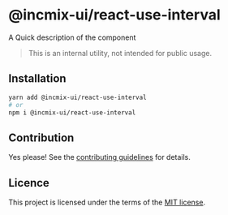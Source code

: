 # @incmix-ui/react-use-interval

A Quick description of the component

> This is an internal utility, not intended for public usage.

## Installation

```sh
yarn add @incmix-ui/react-use-interval
# or
npm i @incmix-ui/react-use-interval
```

## Contribution

Yes please! See the
[contributing guidelines](https://github.com/incmix-ui/incmix-ui/blob/master/CONTRIBUTING.md)
for details.

## Licence

This project is licensed under the terms of the
[MIT license](https://github.com/incmix-ui/incmix-ui/blob/master/LICENSE).
